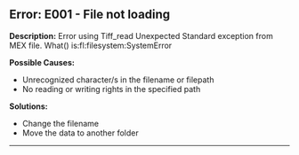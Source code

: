 ## Error: E001 - File not loading

**Description:** 
Error using Tiff_read
Unexpected Standard exception from MEX file.
What() is:fl:filesystem:SystemError

**Possible Causes:**
- Unrecognized character/s in the filename or filepath
- No reading or writing rights in the specified path

**Solutions:**
- Change the filename
- Move the data to another folder
---
